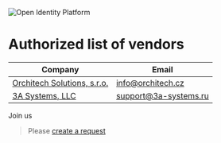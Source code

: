 ![Open Identity Platform](https://www.openidentityplatform.org/assets/img/oip-star.png)


# Authorized list of vendors

| Company                                              | Email                  | 
|------------------------------------------------------|------------------------|
| [Orchitech Solutions, s.r.o.](https://orchi.tech/en) |  info@orchitech.cz     |
| [3A Systems, LLC ](https://support.3a-systems.ru/)   |  support@3a-systems.ru |

Join us
> Please [create a request](https://github.com/OpenIdentityPlatform/.github/issues/new)

